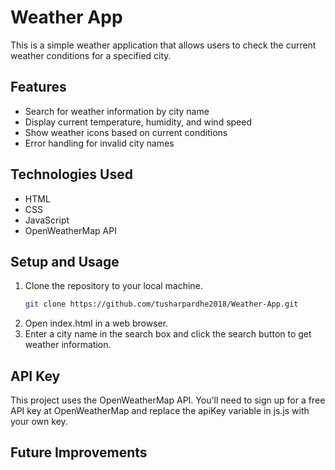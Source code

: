 # Weather App

This is a simple weather application that allows users to check the current weather conditions for a specified city.

## Features
- Search for weather information by city name
- Display current temperature, humidity, and wind speed
- Show weather icons based on current conditions
- Error handling for invalid city names

## Technologies Used
- HTML
- CSS
- JavaScript
- OpenWeatherMap API

## Setup and Usage
1. Clone the repository to your local machine.
   ```bash
   git clone https://github.com/tusharpardhe2018/Weather-App.git
2. Open index.html in a web browser.
3. Enter a city name in the search box and click the search button to get weather information.

## API Key
This project uses the OpenWeatherMap API. You'll need to sign up for a free API key at OpenWeatherMap and replace the apiKey variable in js.js with your own key.

## Future Improvements
